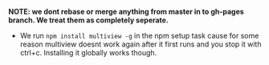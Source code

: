 **NOTE: we dont rebase or merge anything from master in to gh-pages branch. We treat them as completely seperate.**

* We run `npm install multiview -g` in the npm setup task cause for some reason multiview doesnt work again after it first runs and you stop it with ctrl+c. Installing it globally works though.
